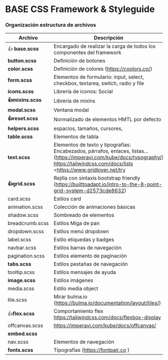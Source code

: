 # BASE CSS Framework & Styleguide



### Organización estructura de archivos

| Archivo          | Descripción                                                  |
| ---------------- | ------------------------------------------------------------ |
| 👍 **base.scss**  | Encargado de realizar la carga de todos los componentes del framework |
| **button.scss**  | Definición de botones                                        |
| **color.scss**   | Definición de colores (https://coolors.co/)                  |
| **form.scss**    | Elementos de formulario: input, select, checkbox, textarea, switch, radio y file |
| **icons.scss**   | Librería de iconos: Social                                   |
| **👍mixins.scss** | Librería de mixins                                           |
| **modal.scss**   | Ventana modal                                                |
| **👍reset.scss**  | Normalizado de elementos HMTL por defecto                    |
| **helpers.scss** | espacios, tamaños, cursores,                                 |
| **table.scss**   | Elementos de tabla                                           |
| **text.scss**    | Elementos de texto y tipografías: Encabezados, párrafos, enlaces, listas... (https://imperavi.com/kube/docs/typography/) https://tailwindcss.com/docs/lists<br /><https://www.gridlover.net/try |
| **👍grid.scss**   | Rejilla con sintaxis bootstrap friendly (https://builttoadapt.io/intro-to-the-8-point-grid-system-d2573cde8632) |
| card.scss        | Estilos card                                                 |
| animation.scss   | Colección de animaciones básicas                             |
| shadow.scss      | Sombreado de elementos                                       |
| breadcrumb.scss  | Estilos Miga de pan                                          |
| dropdown.scss    | Estilos menú dropdown                                        |
| label.scss       | Estilo etiquedas y badges                                    |
| navbar.scss      | Estilos barras de navegación                                 |
| pagination.scss  | Estilos elemento de paginación                               |
| **tabs.scss**    | Estilos pestañas de navegación                               |
| tooltip.scss     | Estilos mensajes de ayuda                                    |
| **image.scss**   | Estilos imágenes                                             |
| media.scss       | Estilo media object                                          |
| tile.scss        | Mirar bulma.io (https://bulma.io/documentation/layout/tiles/) |
| 👍**flex.scss**   | Comportamiento flex https://tailwindcss.com/docs/flexbox-display |
| offcanvas.scss   | https://imperavi.com/kube/docs/offcanvas/                    |
| **embed.scss**   |                                                              |
| nav.scss         | Elementos de navegación                                      |
| **fonts.scss**   | Tipografías (https://fontpair.co )                           |



